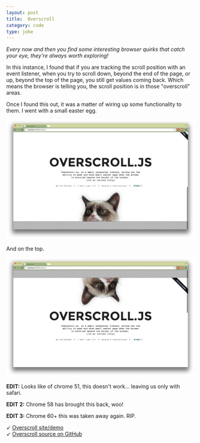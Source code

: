 ```yaml
---
layout: post
title:  Overscroll
category: code
type: joke
---
```


*Every now and then you find some interesting browser quirks that catch your eye, they're always worth exploring!*

In this instance, I found that if you are tracking the scroll position with an event listener, when you try to scroll down, beyond the end of the page, or up, beyond the top of the page, you still get values coming back. Which means the browser is telling you, the scroll position is in those "overscroll" areas.

Once I found this out, it was a matter of wiring up some functionality to them. I went with a small easter egg.

![Ascii morph, transitioning images](/images/overscroll-1.png)

And on the top.

![Ascii morph, transitioning images](/images/overscroll-2.png)

**EDIT:** Looks like of chrome 51, this doesn't work... leaving us only with safari.

**EDIT 2:** Chrome 58 has brought this back, woo!

**EDIT 3:** Chrome 60+ this was taken away again. RIP.

➶ [Overscroll site/demo](http://tholman.com/overscroll/)<br>
➶ [Overscroll source on GitHub](https://github.com/tholman/overscroll)